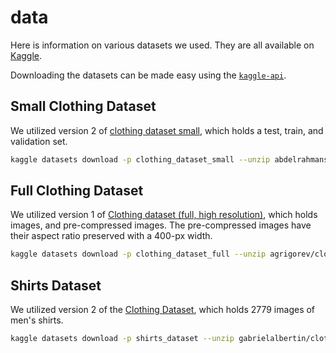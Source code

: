 # data

Here is information on various datasets we used.  They are all available on [Kaggle](https://www.kaggle.com/).

Downloading the datasets can be made easy using the [`kaggle-api`](https://github.com/Kaggle/kaggle-api).

## Small Clothing Dataset

We utilized version 2 of [clothing dataset small][1], which holds a test, train, and validation set.

```bash
kaggle datasets download -p clothing_dataset_small --unzip abdelrahmansoltan98/clothing-dataset-small
```

[1]: https://www.kaggle.com/datasets/abdelrahmansoltan98/clothing-dataset-small

## Full Clothing Dataset

We utilized version 1 of [Clothing dataset (full, high resolution)][2], which holds images, and pre-compressed images.  The pre-compressed images have their aspect ratio preserved with a 400-px width.

```bash
kaggle datasets download -p clothing_dataset_full --unzip agrigorev/clothing-dataset-full
```

[2]: https://www.kaggle.com/datasets/agrigorev/clothing-dataset-full

## Shirts Dataset

We utilized version 2 of the [Clothing Dataset][3], which holds 2779 images of men's shirts.

```bash
kaggle datasets download -p shirts_dataset --unzip gabrielalbertin/clothing-dataset
```

[3]: https://www.kaggle.com/datasets/gabrielalbertin/clothing-dataset
